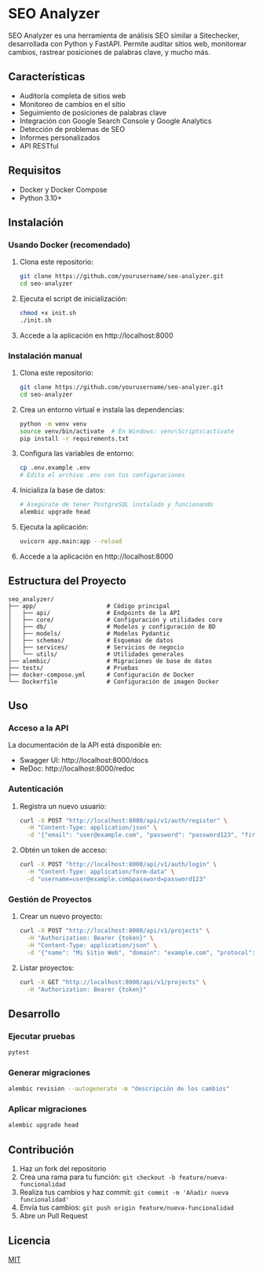 # SEO Analyzer

SEO Analyzer es una herramienta de análisis SEO similar a Sitechecker, desarrollada con Python y FastAPI. Permite auditar sitios web, monitorear cambios, rastrear posiciones de palabras clave, y mucho más.

## Características

- Auditoría completa de sitios web
- Monitoreo de cambios en el sitio
- Seguimiento de posiciones de palabras clave
- Integración con Google Search Console y Google Analytics
- Detección de problemas de SEO
- Informes personalizados
- API RESTful

## Requisitos

- Docker y Docker Compose
- Python 3.10+

## Instalación

### Usando Docker (recomendado)

1. Clona este repositorio:
   ```bash
   git clone https://github.com/yourusername/seo-analyzer.git
   cd seo-analyzer
   ```

2. Ejecuta el script de inicialización:
   ```bash
   chmod +x init.sh
   ./init.sh
   ```

3. Accede a la aplicación en http://localhost:8000

### Instalación manual

1. Clona este repositorio:
   ```bash
   git clone https://github.com/yourusername/seo-analyzer.git
   cd seo-analyzer
   ```

2. Crea un entorno virtual e instala las dependencias:
   ```bash
   python -m venv venv
   source venv/bin/activate  # En Windows: venv\Scripts\activate
   pip install -r requirements.txt
   ```

3. Configura las variables de entorno:
   ```bash
   cp .env.example .env
   # Edita el archivo .env con tus configuraciones
   ```

4. Inicializa la base de datos:
   ```bash
   # Asegúrate de tener PostgreSQL instalado y funcionando
   alembic upgrade head
   ```

5. Ejecuta la aplicación:
   ```bash
   uvicorn app.main:app --reload
   ```

6. Accede a la aplicación en http://localhost:8000

## Estructura del Proyecto

```
seo_analyzer/
├── app/                    # Código principal
│   ├── api/                # Endpoints de la API
│   ├── core/               # Configuración y utilidades core
│   ├── db/                 # Modelos y configuración de BD
│   ├── models/             # Modelos Pydantic
│   ├── schemas/            # Esquemas de datos
│   ├── services/           # Servicios de negocio
│   └── utils/              # Utilidades generales
├── alembic/                # Migraciones de base de datos
├── tests/                  # Pruebas
├── docker-compose.yml      # Configuración de Docker
└── Dockerfile              # Configuración de imagen Docker
```

## Uso

### Acceso a la API

La documentación de la API está disponible en:
- Swagger UI: http://localhost:8000/docs
- ReDoc: http://localhost:8000/redoc

### Autenticación

1. Registra un nuevo usuario:
   ```bash
   curl -X POST "http://localhost:8000/api/v1/auth/register" \
     -H "Content-Type: application/json" \
     -d '{"email": "user@example.com", "password": "password123", "first_name": "John", "last_name": "Doe"}'
   ```

2. Obtén un token de acceso:
   ```bash
   curl -X POST "http://localhost:8000/api/v1/auth/login" \
     -H "Content-Type: application/form-data" \
     -d "username=user@example.com&password=password123"
   ```

### Gestión de Proyectos

1. Crear un nuevo proyecto:
   ```bash
   curl -X POST "http://localhost:8000/api/v1/projects" \
     -H "Authorization: Bearer {token}" \
     -H "Content-Type: application/json" \
     -d '{"name": "Mi Sitio Web", "domain": "example.com", "protocol": "https", "domain_scope": "domain"}'
   ```

2. Listar proyectos:
   ```bash
   curl -X GET "http://localhost:8000/api/v1/projects" \
     -H "Authorization: Bearer {token}"
   ```

## Desarrollo

### Ejecutar pruebas

```bash
pytest
```

### Generar migraciones

```bash
alembic revision --autogenerate -m "descripción de los cambios"
```

### Aplicar migraciones

```bash
alembic upgrade head
```

## Contribución

1. Haz un fork del repositorio
2. Crea una rama para tu función: `git checkout -b feature/nueva-funcionalidad`
3. Realiza tus cambios y haz commit: `git commit -m 'Añadir nueva funcionalidad'`
4. Envía tus cambios: `git push origin feature/nueva-funcionalidad`
5. Abre un Pull Request

## Licencia

[MIT](LICENSE)
